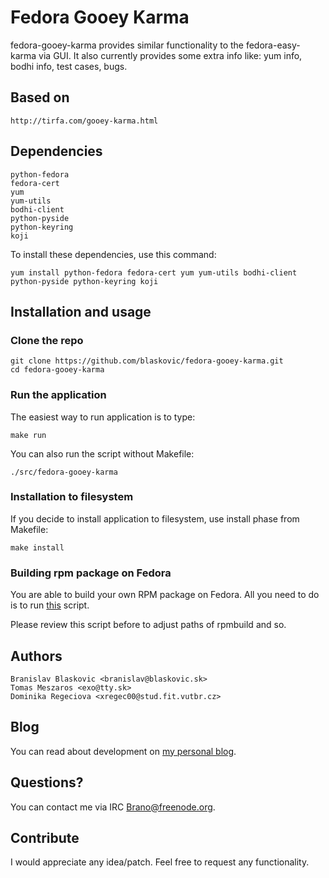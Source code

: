 # Fedora Gooey Karma

fedora-gooey-karma provides similar functionality to the fedora-easy-karma via GUI. It also currently provides some extra info like: yum info, bodhi info, test cases, bugs.

## Based on

    http://tirfa.com/gooey-karma.html


## Dependencies

    python-fedora
    fedora-cert
    yum
    yum-utils
    bodhi-client
    python-pyside
    python-keyring
    koji
    
To install these dependencies, use this command:

    yum install python-fedora fedora-cert yum yum-utils bodhi-client python-pyside python-keyring koji
    
## Installation and usage

### Clone the repo
    
    git clone https://github.com/blaskovic/fedora-gooey-karma.git
    cd fedora-gooey-karma
    
### Run the application

The easiest way to run application is to type:
    
    make run
    
You can also run the script without Makefile:

    ./src/fedora-gooey-karma
    
### Installation to filesystem

If you decide to install application to filesystem, use install phase from Makefile:

    make install
    
### Building rpm package on Fedora

You are able to build your own RPM package on Fedora. All you need to do is to run [this](https://github.com/blaskovic/fedora-gooey-karma/blob/master/fedora-package/build_rpm.sh) script.

Please review this script before to adjust paths of rpmbuild and so.

## Authors
    
    Branislav Blaskovic <branislav@blaskovic.sk>
    Tomas Meszaros <exo@tty.sk>
    Dominika Regeciova <xregec00@stud.fit.vutbr.cz>
    
## Blog

You can read about development on [my personal blog](https://blaskovicbranislav.wordpress.com/tag/fedora-gooey-karma/).
    
## Questions?

You can contact me via IRC Brano@freenode.org.

## Contribute

I would appreciate any idea/patch. Feel free to request any functionality.
